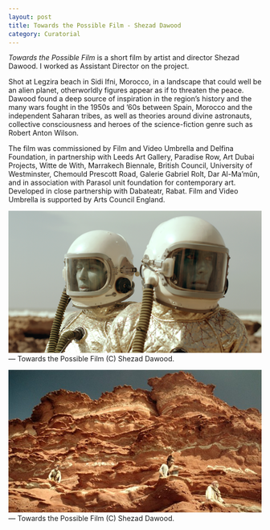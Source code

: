 ```yaml
---
layout: post
title: Towards the Possible Film - Shezad Dawood
category: Curatorial
---
```


*Towards the Possible Film* is a short film by artist and director Shezad Dawood. I worked as Assistant Director on the project.

Shot at Legzira beach in Sidi Ifni, Morocco, in a landscape that could well be an alien planet, otherworldly figures appear as if to threaten the peace. Dawood found a deep source of inspiration in the region’s history and the many wars fought in the 1950s and ’60s between Spain, Morocco and the independent Saharan tribes, as well as theories around divine astronauts, collective consciousness and heroes of the science-fiction genre such as Robert Anton Wilson.

The film was commissioned by Film and Video Umbrella and Delfina Foundation, in partnership with Leeds Art Gallery, Paradise Row, Art Dubai Projects, Witte de With, Marrakech Biennale, British Council, University of Westminster, Chemould Prescott Road, Galerie Gabriel Rolt, Dar Al-Ma’mûn, and in association with Parasol unit foundation for contemporary art. Developed in close partnership with Dabateatr, Rabat. Film and Video Umbrella is supported by Arts Council England.

![05-13-14-1](/assets/img/05-13-14-1.png)
— Towards the Possible Film (C) Shezad Dawood.

![05-13-14-2](/assets/img/05-13-14-2.jpg)
— Towards the Possible Film (C) Shezad Dawood.
